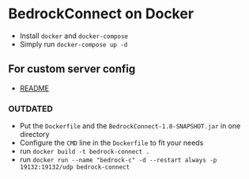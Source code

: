 # BedrockConnect on Docker

- Install `docker` and `docker-compose`
- Simply run `docker-compose up -d`

## For custom server config
- [README](custom-servers/README.md)


### OUTDATED
- Put the `Dockerfile` and the `BedrockConnect-1.0-SNAPSHOT.jar` in one directory
- Configure the `CMD` line in the `Dockerfile` to fit your needs
- run `docker build -t bedrock-connect .`
- run `docker run --name "bedrock-c" -d --restart always -p 19132:19132/udp bedrock-connect`
